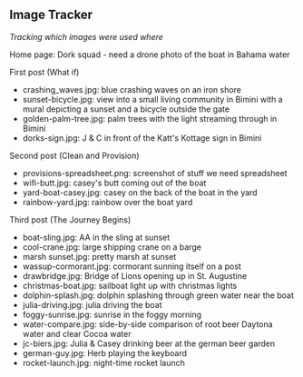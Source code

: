 ## Image Tracker
*Tracking which images were used where*

Home page: Dork squad - need a drone photo of the boat in Bahama water

First post (What if)
* crashing_waves.jpg: blue crashing waves on an iron shore
* sunset-bicycle.jpg: view into a small living community in Bimini with a mural depicting a sunset and a bicycle outside the gate
* golden-palm-tree.jpg: palm trees with the light streaming through in Bimini
* dorks-sign.jpg: J & C in front of the Katt's Kottage sign in Bimini

Second post (Clean and Provision)
* provisions-spreadsheet.png: screenshot of stuff we need spreadsheet
* wifi-butt.jpg: casey's butt coming out of the boat
* yard-boat-casey.jpg: casey on the back of the boat in the yard
* rainbow-yard.jpg: rainbow over the boat yard

Third post (The Journey Begins)
* boat-sling.jpg: AA in the sling at sunset
* cool-crane.jpg: large shipping crane on a barge
* marsh sunset.jpg: pretty marsh at sunset
* wassup-cormorant.jpg: cormorant sunning itself on a post
* drawbridge.jpg: Bridge of Lions opening up in St. Augustine
* christmas-boat.jpg: sailboat light up with christmas lights
* dolphin-splash.jpg: dolphin splashing through green water near the boat
* julia-driving.jpg: julia driving the boat
* foggy-sunrise.jpg: sunrise in the foggy morning
* water-compare.jpg: side-by-side comparison of root beer Daytona water and clear Cocoa water
* jc-biers.jpg: Julia & Casey drinking beer at the german beer garden
* german-guy.jpg: Herb playing the keyboard
* rocket-launch.jpg: night-time rocket launch
